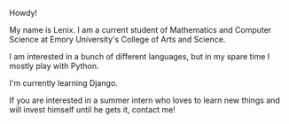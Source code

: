 Howdy!

My name is Lenix. I am a current student of Mathematics and Computer Science at Emory University's College of Arts and Science.

I am interested in a bunch of different languages, but in my spare time I mostly play with Python. 

I'm currently learning Django.

If you are interested in a summer intern who loves to learn new things and will invest himself until he gets it, contact me!
